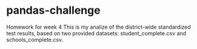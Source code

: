 # pandas-challenge
Homework for week 4
This is my analize of the district-wide standardized test results, based on two provided datasets: student_complete.csv and schools_complete.csv. 